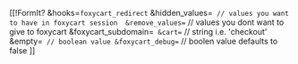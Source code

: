 [[!FormIt?
&hooks=`foxycart_redirect`
&hidden_values=`` // values you want to have in foxycart session 
&remove_values=`` // values you dont want to give to foxycart
&foxycart_subdomain=``
&cart=`` // string i.e. 'checkout'
&empty=`` // boolean value
&foxycart_debug=`` // boolen value defaults to false
]]
